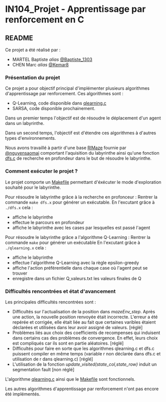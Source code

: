 # IN104_Projet - Apprentissage par renforcement en C

## README

Ce projet a été réalisé par :
* MARTEL Baptiste _alias_ [@Baptiste_1303](https://github.com/Baptiste1303)
* CHEN Marc _alias_ [@Kemar8](https://github.com/Kemar8)

### Présentation du projet

Ce projet a pour objectif principal d'implémenter plusieurs algorithmes d'apprentissage par renforcement. 
Ces algorithmes sont :
* Q-Learning, code disponible dans [qlearning.c](https://github.com/Baptiste1303/in104_projet/blob/main/RlMaze/src/qlearning.c)
* SARSA, code disponible prochainement.

Dans un premier temps l'objectif est de résoudre le déplacement d'un agent dans un labyrinthe.

Dans un second temps, l'objectif est d'étendre ces algorithmes à d'autres types d'environnements.

Nous avons travaillé à partir d'une base [RlMaze](https://github.com/nguyensaomai/RlMaze) fournie par [@nguyensaomai](https://github.com/nguyensaomai) comportant l'aquisition du labyrinthe ainsi qu'une fonction [dfs.c](https://github.com/Baptiste1303/in104_projet/blob/main/RlMaze/src/dfs.c) de recherche en profondeur dans le but de résoudre le labyrinthe.

### Comment exécuter le projet ?

Le projet comporte un [Makefile](https://github.com/Baptiste1303/in104_projet/blob/main/RlMaze/src/Makefile) permettant d'éxécuter le mode d'exploration souhaité pour le labyrinthe.

Pour résoudre le labyrinthe grâce à la recherche en profonceur :
Rentrer la commande ``make dfs.x`` pour générer un exécutable.
En l'excutant grâce à ``./dfs.x`` cela :
- affiche le labyrinthe
- effectue le parcours en profondeur
- affiche le labyrinthe avec les cases par lesquelles est passé l'agent

Pour résoudre le labyrinthe grâce a l'algorithme Q-Learning :
Rentrer la commande ``make`` pour générer un exécutable
En l'excutant grâce à ``./qlearning.x`` cela :
- affiche le labyrinthe
- effectue l'algorithme Q-Learning avec la règle epsilon-greedy 
- affiche l'action préférentielle dans chaque case où l'agent peut se trouver
- enregistre dans un fichier Q_valeurs.txt les valeurs finales de Q

### Difficultés rencontrées et état d'avancement

Les principales difficultés rencontrées sont :

* Difficultés sur l'actualisation de la position dans *mazeEnv_step*. Après une action, la nouvelle position renvoyée était incorrecte. L'erreur a été repérée et corrigée, elle était liée au fait que certaines varibles étaient déclarées et utilisées dans leur avoir assigné de valeurs. [réglé]
* Problèmes liés aux choix des coefficients de recompenses qui induisent dans certains cas des problèmes de convergence. En effet, leurs choix est compliqués car ils sont en partie aléatoires. [réglé]
* Difficultés pour faire en sorte que les algorithmes qlearning.c et dfs.c puissent compiler en même temps (variable r non déclarée dans dfs.c et utilisation de r dans qlearning.c) [réglé]
* L'utilisation de la fonction *update_visited(state_col,state_row)* induit un segmentation fault [non réglé]

L'algorithme [qlearning.c](https://github.com/Baptiste1303/in104_projet/blob/main/RlMaze/src/qlearning.c) ainsi que le [Makefile](https://github.com/Baptiste1303/in104_projet/blob/main/RlMaze/src/Makefile) sont fonctionnels.

Les autres algorithmes d'apprentissage par renforcement n'ont pas encore été implémentés.